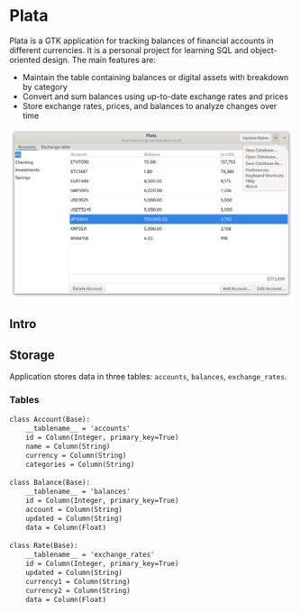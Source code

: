 # Plata

Plata is a GTK application for tracking balances of financial accounts
in different currencies. It is a personal project for learning SQL and
object-oriented design. The main features are:

- Maintain the table containing balances or digital assets with
  breakdown by category
- Convert and sum balances using up-to-date exchange rates and prices
- Store exchange rates, prices, and balances to analyze changes over time

![image](screenshots/main_window_accounts.png)

## Intro


## Storage

Application stores data in three tables: `accounts`, `balances`,
`exchange_rates`.

### Tables

    class Account(Base):
        __tablename__ = 'accounts'
        id = Column(Integer, primary_key=True)
        name = Column(String)
        currency = Column(String)
        categories = Column(String)

    class Balance(Base):
        __tablename__ = 'balances'
        id = Column(Integer, primary_key=True)
        account = Column(String)
        updated = Column(String)
        data = Column(Float)

    class Rate(Base):
        __tablename__ = 'exchange_rates'
        id = Column(Integer, primary_key=True)
        updated = Column(String)
        currency1 = Column(String)
        currency2 = Column(String)
        data = Column(Float)

